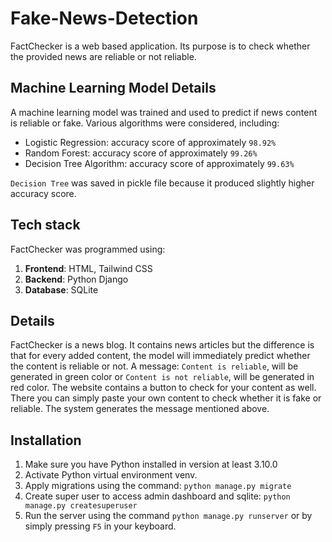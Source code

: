 # Fake-News-Detection

FactChecker is a web based application. Its purpose is to check whether the provided news are reliable or not reliable.

## Machine Learning Model Details

A machine learning model was trained and used to predict if news content is reliable or fake. Various algorithms were considered, including:

- Logistic Regression: accuracy score of approximately `98.92%`
- Random Forest: accuracy score of approximately `99.26%`
- Decision Tree Algorithm: accuracy score of approximately `99.63%`

`Decision Tree` was saved in pickle file because it produced slightly higher accuracy score.

## Tech stack

FactChecker was programmed using:

1.  **Frontend**: HTML, Tailwind CSS
2.  **Backend**: Python Django
3.  **Database**: SQLite

## Details

FactChecker is a news blog. It contains news articles but the difference is that for every added content, the model will immediately predict whether the content is reliable or not. A message: `Content is reliable`, will be generated in green color or `Content is not reliable`, will be generated in red color. The website contains a button to check for your content as well. There you can simply paste your own content to check whether it is fake or reliable. The system generates the message mentioned above.

## Installation

1. Make sure you have Python installed in version at least 3.10.0
2. Activate Python virtual environment venv.
3. Apply migrations using the command: `python manage.py migrate`
4. Create super user to access admin dashboard and sqlite: `python manage.py createsuperuser`
5. Run the server using the command `python manage.py runserver` or by simply pressing `F5` in your keyboard.
